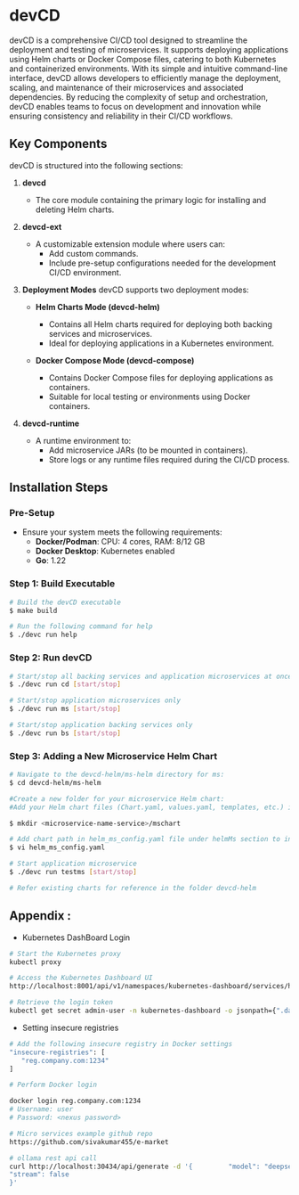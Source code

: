 # devCD

devCD is a comprehensive CI/CD tool designed to streamline the deployment and testing of microservices. It supports deploying applications using Helm charts or Docker Compose files, catering to both Kubernetes and containerized environments. 
With its simple and intuitive command-line interface, devCD allows developers to efficiently manage the deployment, scaling, and maintenance of their microservices and associated dependencies. By reducing the complexity of setup and orchestration, devCD enables teams to focus on development and innovation while ensuring consistency and reliability in their CI/CD workflows.

## Key Components

devCD is structured into the following sections:

1. **devcd**
   - The core module containing the primary logic for installing and deleting Helm charts.

2. **devcd-ext**
   - A customizable extension module where users can:
     - Add custom commands.
     - Include pre-setup configurations needed for the development CI/CD environment.

3. **Deployment Modes**
   devCD supports two deployment modes:

   - **Helm Charts Mode (devcd-helm)**
     - Contains all Helm charts required for deploying both backing services and microservices.
     - Ideal for deploying applications in a Kubernetes environment.

   - **Docker Compose Mode (devcd-compose)**
     - Contains Docker Compose files for deploying applications as containers.
     - Suitable for local testing or environments using Docker containers.

4. **devcd-runtime**
   - A runtime environment to:
     - Add microservice JARs (to be mounted in containers).
     - Store logs or any runtime files required during the CI/CD process.

## Installation Steps

### Pre-Setup
- Ensure your system meets the following requirements:
  - **Docker/Podman**: CPU: 4 cores, RAM: 8/12 GB
  - **Docker Desktop**: Kubernetes enabled
  - **Go**: 1.22

### Step 1: Build Executable

```bash
# Build the devCD executable
$ make build

# Run the following command for help
$ ./devc run help

```

### Step 2: Run devCD
```bash
# Start/stop all backing services and application microservices at once
$ ./devc run cd [start/stop]

# Start/stop application microservices only
$ ./devc run ms [start/stop]

# Start/stop application backing services only
$ ./devc run bs [start/stop]

```

### Step 3: Adding a New Microservice Helm Chart
```bash
# Navigate to the devcd-helm/ms-helm directory for ms:
$ cd devcd-helm/ms-helm

#Create a new folder for your microservice Helm chart:
#Add your Helm chart files (Chart.yaml, values.yaml, templates, etc.) inside the newly created folder.

$ mkdir <microservice-name-service>/mschart

# Add chart path in helm_ms_config.yaml file under helmMs section to include in cd deployment
$ vi helm_ms_config.yaml

# Start application microservice
$ ./devc run testms [start/stop]

# Refer existing charts for reference in the folder devcd-helm
```

## Appendix : 

- Kubernetes DashBoard Login
```bash
# Start the Kubernetes proxy
kubectl proxy

# Access the Kubernetes Dashboard UI
http://localhost:8001/api/v1/namespaces/kubernetes-dashboard/services/https:kubernetes-dashboard:/proxy

# Retrieve the login token
kubectl get secret admin-user -n kubernetes-dashboard -o jsonpath={".data.token"} | base64 -d
```
- Setting insecure registries
 ```bash
# Add the following insecure registry in Docker settings
"insecure-registries": [
    "reg.company.com:1234"
]

# Perform Docker login

docker login reg.company.com:1234
# Username: user
# Password: <nexus password>
```

```bash
# Micro services example github repo
https://github.com/sivakumar455/e-market


```

```bash
# ollama rest api call
curl http://localhost:30434/api/generate -d '{         "model": "deepseek-r1:1.5b",                                "prompt":"Why is the sky blue?",
"stream": false
}' 

```

